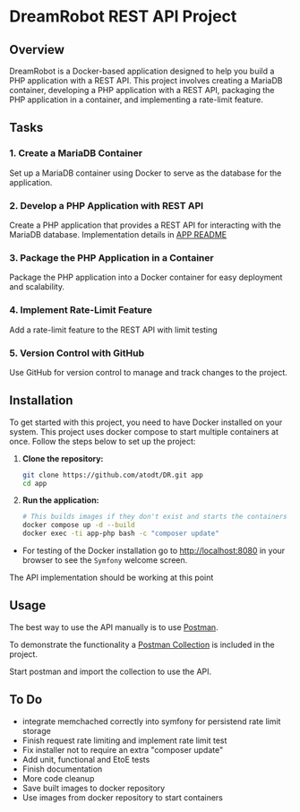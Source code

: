 # DreamRobot REST API Project

## Overview

DreamRobot is a Docker-based application designed to help you build a PHP application with a REST API. This project involves creating a MariaDB container, developing a PHP application with a REST API, packaging the PHP application in a container, and implementing a rate-limit feature.

## Tasks

### 1. Create a MariaDB Container
Set up a MariaDB container using Docker to serve as the database for the application.

### 2. Develop a PHP Application with REST API
Create a PHP application that provides a REST API for interacting with the MariaDB database.
Implementation details in [APP README](app/docs/README.md)

### 3. Package the PHP Application in a Container
Package the PHP application into a Docker container for easy deployment and scalability.

### 4. Implement Rate-Limit Feature
Add a rate-limit feature to the REST API with limit testing

### 5. Version Control with GitHub
Use GitHub for version control to manage and track changes to the project.

## Installation

To get started with this project, you need to have Docker installed on your system. 
This project uses docker compose to start multiple containers at once.
Follow the steps below to set up the project:

1. **Clone the repository:**
    ```sh
    git clone https://github.com/atodt/DR.git app
    cd app
    ```

2. **Run the application:** 
   ```sh
   # This builds images if they don't exist and starts the containers in the docker stack after.
   docker compose up -d --build
   docker exec -ti app-php bash -c "composer update"
   ```

- For testing of the Docker installation go to [http://localhost:8080](http://localhost:8080) 
  in your browser to see the ``Symfony`` welcome screen.

The API implementation should be working at this point

## Usage
The best way to use the API manually is to use [Postman](https://www.postman.com).

To demonstrate the functionality a [Postman Collection](app/docs/DR.postman_collection.json)
is included in the project.

Start postman and import the collection to use the API.

## To Do
- integrate memchached correctly into symfony for persistend rate limit storage
- Finish request rate limiting and implement rate limit test 
- Fix installer not to require an extra "composer update"
- Add unit, functional and EtoE tests
- Finish documentation
- More code cleanup 
- Save built images to docker repository
- Use images from docker repository to start containers 
